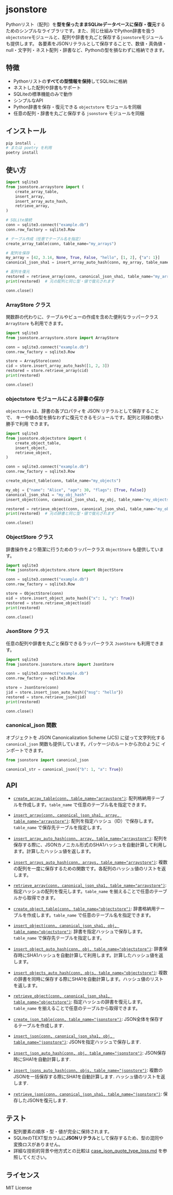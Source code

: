# jsonstore

Pythonリスト（配列）を**型を保ったままSQLiteデータベースに保存・復元**するためのシンプルなライブラリです。また、同じ仕組みでPython辞書を扱う``objectstore``モジュールと、配列や辞書を丸ごと保存する`jsonstore`モジュールも提供します。
各要素をJSONリテラルとして保存することで、数値・真偽値・null・文字列・ネスト配列・辞書など、Pythonの型を損なわずに格納できます。

## 特徴

- Pythonリストの**すべての型情報を保持**してSQLiteに格納
- ネストした配列や辞書もサポート
- SQLiteの標準機能のみで動作
- シンプルなAPI
- Python辞書を保存・復元できる `objectstore` モジュールを同梱
- 任意の配列・辞書を丸ごと保存する `jsonstore` モジュールを同梱

## インストール

```sh
pip install .
# または poetry を利用
poetry install
```

## 使い方

```python
import sqlite3
from jsonstore.arraystore import (
    create_array_table,
    insert_array,
    insert_array_auto_hash,
    retrieve_array,
)

# SQLite接続
conn = sqlite3.connect("example.db")
conn.row_factory = sqlite3.Row

# テーブル作成（任意でテーブル名を指定）
create_array_table(conn, table_name="my_arrays")

# 配列を保存
my_array = [42, 3.14, None, True, False, "hello", [1, 2], {"a": 1}]
canonical_json_sha1 = insert_array_auto_hash(conn, my_array, table_name="my_arrays")

# 配列を復元
restored = retrieve_array(conn, canonical_json_sha1, table_name="my_arrays")
print(restored)  # 元の配列と同じ型・値で復元されます

conn.close()
```

### ArrayStore クラス

関数群の代わりに、テーブルやビューの作成を含めた便利なラッパークラス
`ArrayStore` も利用できます。

```python
import sqlite3
from jsonstore.arraystore.store import ArrayStore

conn = sqlite3.connect("example.db")
conn.row_factory = sqlite3.Row

store = ArrayStore(conn)
cid = store.insert_array_auto_hash([1, 2, 3])
restored = store.retrieve_array(cid)
print(restored)

conn.close()
```

### objectstore モジュールによる辞書の保存

`objectstore` は、辞書の各プロパティを JSON リテラルとして保存することで、
キーや値の型を損なわずに復元できるモジュールです。配列と同様の使い勝手で利用
できます。

```python
import sqlite3
from jsonstore.objectstore import (
    create_object_table,
    insert_object,
    retrieve_object,
)

conn = sqlite3.connect("example.db")
conn.row_factory = sqlite3.Row

create_object_table(conn, table_name="my_objects")

my_obj = {"name": "Alice", "age": 30, "flags": [True, False]}
canonical_json_sha1 = "my_obj_hash"
insert_object(conn, canonical_json_sha1, my_obj, table_name="my_objects")

restored = retrieve_object(conn, canonical_json_sha1, table_name="my_objects")
print(restored)  # 元の辞書と同じ型・値で復元されます

conn.close()
```

### ObjectStore クラス

辞書操作をより簡潔に行うためのラッパークラス `ObjectStore` も提供しています。

```python
import sqlite3
from jsonstore.objectstore.store import ObjectStore

conn = sqlite3.connect("example.db")
conn.row_factory = sqlite3.Row

store = ObjectStore(conn)
oid = store.insert_object_auto_hash({"x": 1, "y": True})
restored = store.retrieve_object(oid)
print(restored)

conn.close()
```

### JsonStore クラス

任意の配列や辞書を丸ごと保存できるラッパークラス `JsonStore` も利用できます。

```python
import sqlite3
from jsonstore.jsonstore.store import JsonStore

conn = sqlite3.connect("example.db")
conn.row_factory = sqlite3.Row

store = JsonStore(conn)
jid = store.insert_json_auto_hash({"msg": "hello"})
restored = store.retrieve_json(jid)
print(restored)

conn.close()
```

### canonical_json 関数

オブジェクトを JSON Canonicalization Scheme (JCS) に従って文字列化する
`canonical_json` 関数も提供しています。パッケージのルートから次のように
インポートできます。

```python
from jsonstore import canonical_json

canonical_str = canonical_json({"b": 1, "a": True})
```

## API

- [`create_array_table(conn, table_name="arraystore")`](jsonstore/arraystore/table.py):
  配列格納用テーブルを作成します。`table_name` で任意のテーブル名を指定できます。

- [`insert_array(conn, canonical_json_sha1, array, table_name="arraystore")`](jsonstore/arraystore/table.py):
  配列を指定ハッシュ（ID）で保存します。`table_name` で保存先テーブルを指定します。

- [`insert_array_auto_hash(conn, array, table_name="arraystore")`](jsonstore/arraystore/table.py):
  配列を保存する際に、JSONカノニカル形式のSHA1ハッシュを自動計算して利用します。計算したハッシュ値を返します。
- [`insert_arrays_auto_hash(conn, arrays, table_name="arraystore")`](jsonstore/arraystore/table.py):
  複数の配列を一度に保存するための関数です。各配列のハッシュ値のリストを返します。

- [`retrieve_array(conn, canonical_json_sha1, table_name="arraystore")`](jsonstore/arraystore/table.py):
  指定ハッシュの配列を復元します。`table_name` を揃えることで任意のテーブルから取得できます。

- [`create_object_table(conn, table_name="objectstore")`](jsonstore/objectstore/table.py):
  辞書格納用テーブルを作成します。`table_name` で任意のテーブル名を指定できます。

- [`insert_object(conn, canonical_json_sha1, obj, table_name="objectstore")`](jsonstore/objectstore/table.py):
  辞書を指定ハッシュで保存します。`table_name` で保存先テーブルを指定します。

- [`insert_object_auto_hash(conn, obj, table_name="objectstore")`](jsonstore/objectstore/table.py):
  辞書保存時にSHA1ハッシュを自動計算して利用します。計算したハッシュ値を返します。
- [`insert_objects_auto_hash(conn, objs, table_name="objectstore")`](jsonstore/objectstore/table.py):
  複数の辞書を同時に保存する際にSHA1を自動計算します。ハッシュ値のリストを返します。

- [`retrieve_object(conn, canonical_json_sha1, table_name="objectstore")`](jsonstore/objectstore/table.py):
  指定ハッシュの辞書を復元します。`table_name` を揃えることで任意のテーブルから取得できます。
- [`create_json_table(conn, table_name="jsonstore")`](jsonstore/jsonstore/table.py): JSON全体を保存するテーブルを作成します.
- [`insert_json(conn, canonical_json_sha1, obj, table_name="jsonstore")`](jsonstore/jsonstore/table.py): JSONを指定ハッシュで保存します.
- [`insert_json_auto_hash(conn, obj, table_name="jsonstore")`](jsonstore/jsonstore/table.py): JSON保存時にSHA1を自動計算します.
- [`insert_jsons_auto_hash(conn, objs, table_name="jsonstore")`](jsonstore/jsonstore/table.py): 複数のJSONを一括保存する際にSHA1を自動計算します. ハッシュ値のリストを返します.
- [`retrieve_json(conn, canonical_json_sha1, table_name="jsonstore")`](jsonstore/jsonstore/table.py): 保存したJSONを復元します.

## テスト

- 配列要素の順序・型・値が完全に保持されます。
- SQLiteのTEXT型カラムに**JSONリテラル**として保存するため、型の混同や変換ロスがありません。
- 詳細な技術的背景や他方式との比較は [case_json_quote_type_loss.md](docs/case_json_quote_type_loss.md) を参照してください。

## ライセンス

MIT License
